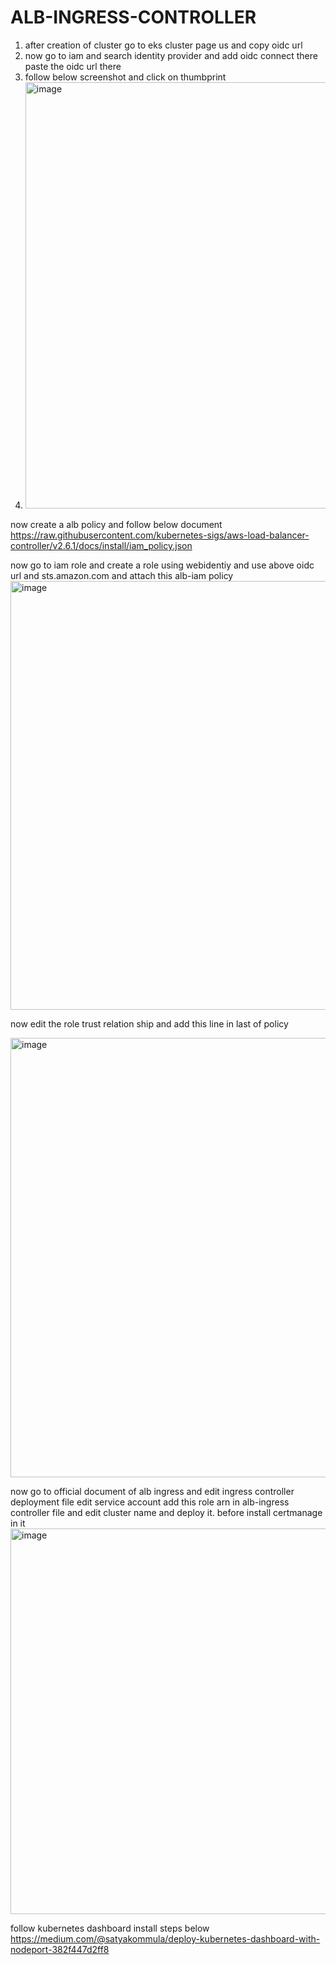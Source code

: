 # ALB-INGRESS-CONTROLLER

1. after creation of cluster go to eks cluster page us and copy oidc url
2. now go to iam and search identity provider and add oidc connect there paste the oidc url there
3. follow below screenshot and click on thumbprint
4. <img width="682" alt="image" src="https://github.com/harsha-209/ALB-INGRESS-CONTROLLER/assets/51083187/3f5f7af5-e6f5-4439-89ac-d0d14028c595">

now create a alb policy and follow below document
https://raw.githubusercontent.com/kubernetes-sigs/aws-load-balancer-controller/v2.6.1/docs/install/iam_policy.json

now go to iam role and create a role using webidentiy and use above oidc url and sts.amazon.com and attach this alb-iam policy 
 <img width="686" alt="image" src="https://github.com/harsha-209/ALB-INGRESS-CONTROLLER/assets/51083187/92a7bb73-6f38-42d2-aebf-5724519dd57a">
 
now edit the role trust relation ship and add this line in last of policy 

<img width="703" alt="image" src="https://github.com/harsha-209/ALB-INGRESS-CONTROLLER/assets/51083187/8ae49842-ba89-4c46-9d1e-931715ce7822">

now go to official document of alb ingress and edit ingress controller deployment file edit service account add this role arn in alb-ingress controller file and edit cluster name and deploy it. before install certmanage in it
<img width="617" alt="image" src="https://github.com/harsha-209/ALB-INGRESS-CONTROLLER/assets/51083187/316bfdae-855b-437f-9791-10c0482814eb">


follow kubernetes dashboard install steps below
https://medium.com/@satyakommula/deploy-kubernetes-dashboard-with-nodeport-382f447d2ff8

